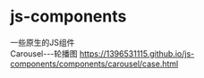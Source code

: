 # js-components 
一些原生的JS组件</n>	
Carousel---轮播图 https://1396531115.github.io/js-components/components/carousel/case.html
